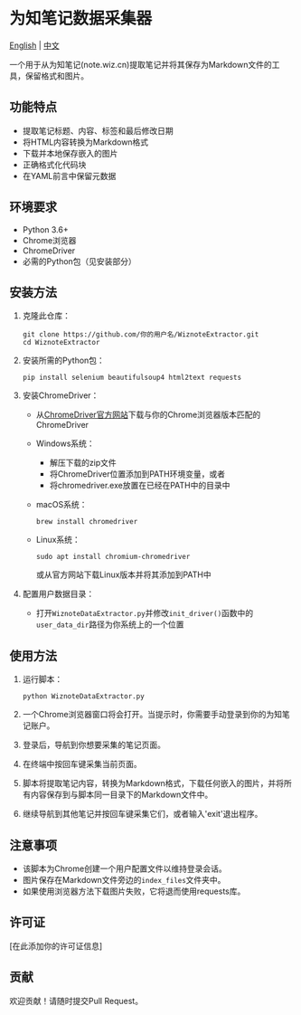 # 为知笔记数据采集器

[English](README.md) | [中文](README_CN.md)

一个用于从为知笔记(note.wiz.cn)提取笔记并将其保存为Markdown文件的工具，保留格式和图片。

## 功能特点

- 提取笔记标题、内容、标签和最后修改日期
- 将HTML内容转换为Markdown格式
- 下载并本地保存嵌入的图片
- 正确格式化代码块
- 在YAML前言中保留元数据

## 环境要求

- Python 3.6+
- Chrome浏览器
- ChromeDriver
- 必需的Python包（见安装部分）

## 安装方法

1. 克隆此仓库：
   ```
   git clone https://github.com/你的用户名/WiznoteExtractor.git
   cd WiznoteExtractor
   ```

2. 安装所需的Python包：
   ```
   pip install selenium beautifulsoup4 html2text requests
   ```

3. 安装ChromeDriver：
   - 从[ChromeDriver官方网站](https://sites.google.com/chromium.org/driver/)下载与你的Chrome浏览器版本匹配的ChromeDriver
   - Windows系统：
     - 解压下载的zip文件
     - 将ChromeDriver位置添加到PATH环境变量，或者
     - 将chromedriver.exe放置在已经在PATH中的目录中

   - macOS系统：
     ```
     brew install chromedriver
     ```
   
   - Linux系统：
     ```
     sudo apt install chromium-chromedriver
     ```
     或从官方网站下载Linux版本并将其添加到PATH中

4. 配置用户数据目录：
   - 打开`WiznoteDataExtractor.py`并修改`init_driver()`函数中的`user_data_dir`路径为你系统上的一个位置

## 使用方法

1. 运行脚本：
   ```
   python WiznoteDataExtractor.py
   ```

2. 一个Chrome浏览器窗口将会打开。当提示时，你需要手动登录到你的为知笔记账户。

3. 登录后，导航到你想要采集的笔记页面。

4. 在终端中按回车键采集当前页面。

5. 脚本将提取笔记内容，转换为Markdown格式，下载任何嵌入的图片，并将所有内容保存到与脚本同一目录下的Markdown文件中。

6. 继续导航到其他笔记并按回车键采集它们，或者输入'exit'退出程序。

## 注意事项

- 该脚本为Chrome创建一个用户配置文件以维持登录会话。
- 图片保存在Markdown文件旁边的`index_files`文件夹中。
- 如果使用浏览器方法下载图片失败，它将退而使用requests库。

## 许可证

[在此添加你的许可证信息]

## 贡献

欢迎贡献！请随时提交Pull Request。
